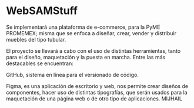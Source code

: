 # WebSAMStuff
Se implementará una plataforma de e-commerce, para la PyME PROMEMEX; misma que se enfoca a diseñar, crear, vender y distribuir muebles del tipo tubular.

El proyecto se llevará a cabo con el uso de distintas herramientas, tanto para el diseño, maquetación y la puesta en marcha. Entre las más destacables se encuentran: 

GitHub, sistema en línea para el versionado de código.


Figma, es una aplicación de escritorio y web, nos permite crear diseños de componentes, hacer uso de distintas tipografías, que serán usados para la maquetación de una página web o de otro tipo de aplicaciones. MIJHAIL